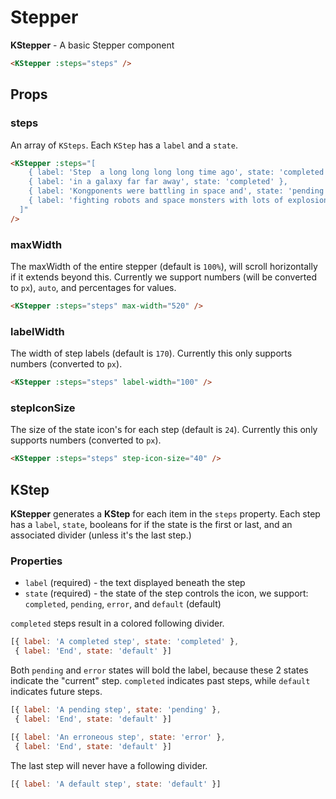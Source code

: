 # Stepper

**KStepper** - A basic Stepper component

<KStepper :steps="defaultItems" />

```html
<KStepper :steps="steps" />
```

## Props

### steps

An array of `KSteps`. Each `KStep` has a `label` and a `state`.

<div>
  <KStepper :steps="[
      { label: 'Step  a long long long long time ago', state: 'completed' },
      { label: 'in a galaxy far far away', state: 'completed' },
      { label: 'Kongponents were battling in space and', state: 'pending' },
      { label: 'fighting robots and space monsters with lots of explosions', state: 'default' }
    ]"
  />
</div>

```html
<KStepper :steps="[
    { label: 'Step  a long long long long time ago', state: 'completed' },
    { label: 'in a galaxy far far away', state: 'completed' },
    { label: 'Kongponents were battling in space and', state: 'pending' },
    { label: 'fighting robots and space monsters with lots of explosions', state: 'default' }
  ]"
/>
```

### maxWidth

The maxWidth of the entire stepper (default is `100%`), will scroll horizontally if it extends beyond this. Currently we support numbers (will be converted to `px`), `auto`, and percentages for values.

<KStepper :steps="defaultItems" max-width="520" />

```html
<KStepper :steps="steps" max-width="520" />
```

### labelWidth

The width of step labels (default is `170`). Currently this only supports numbers (converted to `px`).

<KStepper :steps="longSteps" label-width="100" />

```html
<KStepper :steps="steps" label-width="100" />
```

### stepIconSize

The size of the state icon's for each step (default is `24`). Currently this only supports numbers (converted to `px`).

<KStepper :steps="defaultItems" step-icon-size="40" />

```html
<KStepper :steps="steps" step-icon-size="40" />
```

## KStep

**KStepper** generates a **KStep** for each item in the `steps` property. Each step has a `label`, `state`, booleans for if the state is the first or last, and an associated divider (unless it's the last step.)

### Properties

- `label` (required) - the text displayed beneath the step
- `state` (required) - the state of the step controls the icon, we support: `completed`, `pending`, `error`, and `default` (default)

`completed` steps result in a colored following divider.

<div>
  <KStepper :steps="[
      { label: 'A completed step', state: 'completed' },
      { label: 'End', state: 'default' }
    ]"
  />
</div>

```javascript
[{ label: 'A completed step', state: 'completed' },
 { label: 'End', state: 'default' }]
```

Both `pending` and `error` states will bold the label, because these 2 states indicate the "current" step. `completed` indicates past steps, while `default` indicates future steps.

<div>
  <KStepper :steps="[
      { label: 'A pending step', state: 'pending' },
      { label: 'End', state: 'default' }
    ]"
  />
</div>

```javascript
[{ label: 'A pending step', state: 'pending' },
 { label: 'End', state: 'default' }]
```

<div>
  <KStepper :steps="[
      { label: 'An erroneous step', state: 'error' },
      { label: 'End', state: 'default' }
    ]"
  />
</div>

```javascript
[{ label: 'An erroneous step', state: 'error' },
 { label: 'End', state: 'default' }]
```

The last step will never have a following divider.

<div>
  <KStepper :steps="[
      { label: 'A default step', state: 'default' }
    ]"
  />
</div>

```javascript
[{ label: 'A default step', state: 'default' }]
```

<script>
export default {
  data() {
    return {
      defaultItems: [
        { label: 'And a 1', state: 'completed' },
        { label: 'And a 2', state: 'pending' },
        { label: 'And a 1 2 3 4', state: 'default' }
      ],
      longSteps: [
        { label: 'Step  a long long long long time ago', state: 'completed' },
        { label: 'in a galaxy far far away', state: 'completed' },
        { label: 'Kongponents were battling in space and', state: 'pending' },
        { label: 'fighting robots and space monsters with lots of explosions', state: 'default' }
      ]
    }
  }
}
</script>
